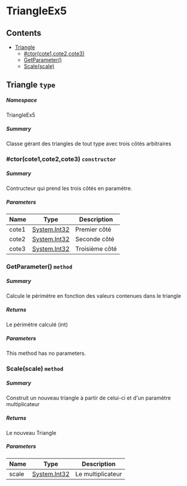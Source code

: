 <a name='assembly'></a>
# TriangleEx5

## Contents

- [Triangle](#T-TriangleEx5-Triangle 'TriangleEx5.Triangle')
  - [#ctor(cote1,cote2,cote3)](#M-TriangleEx5-Triangle-#ctor-System-Int32,System-Int32,System-Int32- 'TriangleEx5.Triangle.#ctor(System.Int32,System.Int32,System.Int32)')
  - [GetParameter()](#M-TriangleEx5-Triangle-GetParameter 'TriangleEx5.Triangle.GetParameter')
  - [Scale(scale)](#M-TriangleEx5-Triangle-Scale-System-Int32- 'TriangleEx5.Triangle.Scale(System.Int32)')

<a name='T-TriangleEx5-Triangle'></a>
## Triangle `type`

##### Namespace

TriangleEx5

##### Summary

Classe gérant des triangles de tout type avec trois côtés arbitraires

<a name='M-TriangleEx5-Triangle-#ctor-System-Int32,System-Int32,System-Int32-'></a>
### #ctor(cote1,cote2,cote3) `constructor`

##### Summary

Contructeur qui prend les trois côtés en paramètre.

##### Parameters

| Name | Type | Description |
| ---- | ---- | ----------- |
| cote1 | [System.Int32](http://msdn.microsoft.com/query/dev14.query?appId=Dev14IDEF1&l=EN-US&k=k:System.Int32 'System.Int32') | Premier côté |
| cote2 | [System.Int32](http://msdn.microsoft.com/query/dev14.query?appId=Dev14IDEF1&l=EN-US&k=k:System.Int32 'System.Int32') | Seconde côté |
| cote3 | [System.Int32](http://msdn.microsoft.com/query/dev14.query?appId=Dev14IDEF1&l=EN-US&k=k:System.Int32 'System.Int32') | Troisième côté |

<a name='M-TriangleEx5-Triangle-GetParameter'></a>
### GetParameter() `method`

##### Summary

Calcule le périmètre en fonction des valeurs contenues dans le triangle

##### Returns

Le périmètre calculé (int)

##### Parameters

This method has no parameters.

<a name='M-TriangleEx5-Triangle-Scale-System-Int32-'></a>
### Scale(scale) `method`

##### Summary

Construit un nouveau triangle à partir de celui-ci et d'un paramètre multiplicateur

##### Returns

Le nouveau Triangle

##### Parameters

| Name | Type | Description |
| ---- | ---- | ----------- |
| scale | [System.Int32](http://msdn.microsoft.com/query/dev14.query?appId=Dev14IDEF1&l=EN-US&k=k:System.Int32 'System.Int32') | Le multiplicateur |

